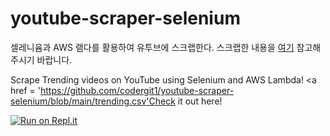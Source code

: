 # youtube-scraper-selenium

셀레니윰과 AWS 램다를 활용하여 유투브에 스크랩한다. 스크랩한 내용을 <a href = 'https://github.com/codergit1/youtube-scraper-selenium/blob/main/trending.csv'>여기</a> 참고해주시기 바랍니다.

Scrape Trending videos on YouTube using Selenium and AWS Lambda! <a href = 'https://github.com/codergit1/youtube-scraper-selenium/blob/main/trending.csv'Check it out here!</a>

[![Run on Repl.it](https://replit.com/badge/github/codergit1/youtube-scraper-selenium)](https://replit.com/new/github/codergit1/youtube-scraper-selenium)
